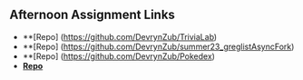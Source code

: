 ## Afternoon Assignment Links

* **[Repo] (https://github.com/DevrynZub/TriviaLab)
* **[Repo] (https://github.com/DevrynZub/summer23_greglistAsyncFork)
* **[Repo] (https://github.com/DevrynZub/Pokedex)
* **[Repo](https://github.com/DevrynZub/<ASSIGNMENT_REPO>)**
